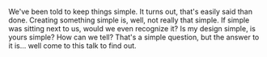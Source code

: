 We've been told to keep things simple. It turns out, that's easily said than done. Creating something simple is, well, not really that simple. If simple was sitting next to us, would we even recognize it? Is my design simple, is yours simple? How can we tell? That's a simple question, but the answer to it is... well come to this talk to find out.
